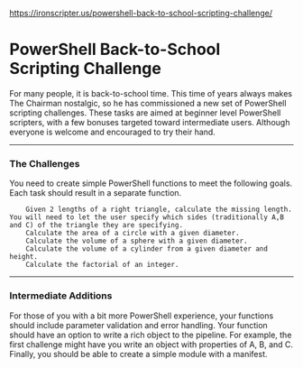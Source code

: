 https://ironscripter.us/powershell-back-to-school-scripting-challenge/

# PowerShell Back-to-School Scripting Challenge

For many people, it is back-to-school time. This time of years always makes The Chairman nostalgic, so he has commissioned a new set of PowerShell scripting challenges. 
These tasks are aimed at beginner level PowerShell scripters, with a few bonuses targeted toward intermediate users. Although everyone is welcome and encouraged to try their hand.

----
### The Challenges

You need to create simple PowerShell functions to meet the following goals. Each task should result in a separate function.

		Given 2 lengths of a right triangle, calculate the missing length. You will need to let the user specify which sides (traditionally A,B and C) of the triangle they are specifying.
		Calculate the area of a circle with a given diameter.
		Calculate the volume of a sphere with a given diameter.
		Calculate the volume of a cylinder from a given diameter and height.
		Calculate the factorial of an integer.

----
### Intermediate Additions

For those of you with a bit more PowerShell experience, your functions should include parameter validation and error handling. Your function should have an option to write a rich object to the pipeline. 
For example, the first challenge might have you write an object with properties of A, B, and C. Finally, you should be able to create a simple module with a manifest.
